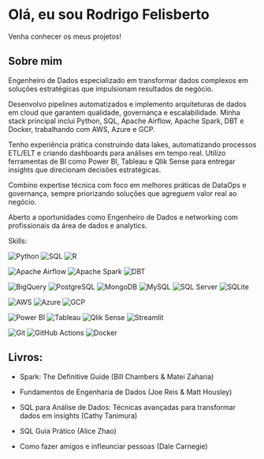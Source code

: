 # Olá, eu sou Rodrigo Felisberto

Venha conhecer os meus projetos!

## Sobre mim

Engenheiro de Dados especializado em transformar dados complexos em soluções estratégicas que impulsionam resultados de negócio.

Desenvolvo pipelines automatizados e implemento arquiteturas de dados em cloud que garantem qualidade, governança e escalabilidade. Minha stack principal inclui Python, SQL, Apache Airflow, Apache Spark, DBT e Docker, trabalhando com AWS, Azure e GCP.

Tenho experiência prática construindo data lakes, automatizando processos ETL/ELT e criando dashboards para análises em tempo real. Utilizo ferramentas de BI como Power BI, Tableau e Qlik Sense para entregar insights que direcionam decisões estratégicas.

Combino expertise técnica com foco em melhores práticas de DataOps e governança, sempre priorizando soluções que agreguem valor real ao negócio.

Aberto a oportunidades como Engenheiro de Dados e networking com profissionais da área de dados e 
analytics.

Skills:

![Python](https://img.shields.io/badge/Python-3776AB?style=for-the-badge&logo=python&logoColor=white)
![SQL](https://img.shields.io/badge/SQL-4479A1?style=for-the-badge&logoColor=white)
![R](https://img.shields.io/badge/R-276DC3?style=for-the-badge&logo=r&logoColor=white)

![Apache Airflow](https://img.shields.io/badge/Apache%20Airflow-017CEE?style=for-the-badge&logo=apache-airflow&logoColor=white)
![Apache Spark](https://img.shields.io/badge/Apache%20Spark-E25A1C?style=for-the-badge&logo=apache-spark&logoColor=white)
![DBT](https://img.shields.io/badge/DBT-FF6B35?style=for-the-badge&logo=dbt&logoColor=white)

![BigQuery](https://img.shields.io/badge/BigQuery-4285F4?style=for-the-badge&logo=google-cloud&logoColor=white)
![PostgreSQL](https://img.shields.io/badge/PostgreSQL-336791?style=for-the-badge&logo=postgresql&logoColor=white)
![MongoDB](https://img.shields.io/badge/MongoDB-47A248?style=for-the-badge&logo=mongodb&logoColor=white)
![MySQL](https://img.shields.io/badge/MySQL-4479A1?style=for-the-badge&logo=mysql&logoColor=white)
![SQL Server](https://img.shields.io/badge/SQL%20Server-CC2927?style=for-the-badge&logo=microsoft-sql-server&logoColor=white)
![SQLite](https://img.shields.io/badge/SQLite-003B57?style=for-the-badge&logo=sqlite&logoColor=white)

![AWS](https://img.shields.io/badge/AWS-232F3E?style=for-the-badge&logo=amazon-aws&logoColor=white)
![Azure](https://img.shields.io/badge/Azure-0078D4?style=for-the-badge&logo=microsoft-azure&logoColor=white)
![GCP](https://img.shields.io/badge/GCP-4285F4?style=for-the-badge&logo=google-cloud&logoColor=white)

![Power BI](https://img.shields.io/badge/Power%20BI-F2C811?style=for-the-badge&logo=power-bi&logoColor=black)
![Tableau](https://img.shields.io/badge/Tableau-E97627?style=for-the-badge&logo=tableau&logoColor=white)
![Qlik Sense](https://img.shields.io/badge/Qlik%20Sense-009848?style=for-the-badge&logoColor=white)
![Streamlit](https://img.shields.io/badge/Streamlit-FF4B4B?style=for-the-badge&logo=streamlit&logoColor=white)

![Git](https://img.shields.io/badge/Git-F05032?style=for-the-badge&logo=git&logoColor=white)
![GitHub Actions](https://img.shields.io/badge/GitHub%20Actions-2088FF?style=for-the-badge&logo=github-actions&logoColor=white)
![Docker](https://img.shields.io/badge/Docker-2496ED?style=for-the-badge&logo=docker&logoColor=white)

## Livros:
* Spark: The Definitive Guide (Bill Chambers & Matei Zaharia)

* Fundamentos de Engenharia de Dados (Joe Reis & Matt Housley)
  
* SQL para Análise de Dados: Técnicas avançadas para transformar dados em insights (Cathy Tanimura)
  
* SQL Guia Prático (Alice Zhao)
  
* Como fazer amigos e infleunciar pessoas (Dale Carnegie)
